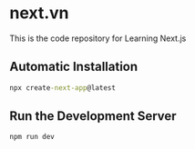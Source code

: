 # next.vn
This is the code repository for Learning Next.js 

## Automatic Installation

```bat
npx create-next-app@latest
```

## Run the Development Server

```bat
npm run dev
```
